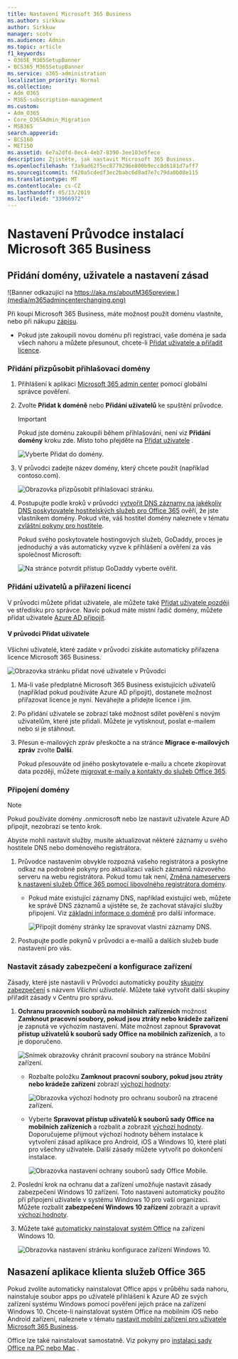 ```yaml
---
title: Nastavení Microsoft 365 Business
ms.author: sirkkuw
author: Sirkkuw
manager: scotv
ms.audience: Admin
ms.topic: article
f1_keywords:
- O365E_M365SetupBanner
- BCS365_M365SetupBanner
ms.service: o365-administration
localization_priority: Normal
ms.collection:
- Adm_O365
- M365-subscription-management
ms.custom:
- Adm_O365
- Core_O365Admin_Migration
- MSB365
search.appverid:
- BCS160
- MET150
ms.assetid: 6e7a2dfd-8ec4-4eb7-8390-3ee103e5fece
description: Zjistěte, jak nastavit Microsoft 365 Business.
ms.openlocfilehash: f3a9ad62f5ec8779296e800b9ecc8d6181d7aff7
ms.sourcegitcommit: f420a5cdedf3ec2babc6d8ad7e7c79da0b08e115
ms.translationtype: MT
ms.contentlocale: cs-CZ
ms.lasthandoff: 05/13/2019
ms.locfileid: "33966972"
---
```

# <a name="set-up-microsoft-365-business-in-the-setup-wizard"></a>Nastavení Průvodce instalací Microsoft 365 Business

## <a name="add-your-domain-users-and-set-up-policies"></a>Přidání domény, uživatele a nastavení zásad

![Banner odkazující na https://aka.ms/aboutM365preview.](media/m365admincenterchanging.png)

Při koupi Microsoft 365 Business, máte možnost použít doménu vlastníte, nebo při nákupu [zápisu](sign-up.md).

- Pokud jste zakoupili novou doménu při registraci, vaše doména je sada všech nahoru a můžete přesunout, chcete-li [Přidat uživatele a přiřadit licence](#add-users-and-assign-licenses).

### <a name="add-your-domain-to-personalize-sign-in"></a>Přidání přizpůsobit přihlašovací domény

1. Přihlášení k aplikaci [Microsoft 365 admin center](https://admin.microsoft.com) pomocí globální správce pověření. 

2. Zvolte **Přidat k doméně** nebo **Přidání uživatelů** ke spuštění průvodce.
    > [!IMPORTANT]
    > Pokud jste doménu zakoupili během přihlašování, není viz **Přidání domény** kroku zde. Místo toho přejděte na [Přidat uživatele](#add-users-and-assign-licenses) .

    ![Vyberte Přidat do domény.](media/addadomainadmincenter.png)
    
3. V průvodci zadejte název domény, který chcete použít (například contoso.com).


    ![Obrazovka přizpůsobit přihlašovací stránku.](media/personalizesignin.png)

    
4. Postupujte podle kroků v průvodci [vytvořit DNS záznamy na jakékoliv DNS poskytovatele hostitelských služeb pro Office 365](https://docs.microsoft.com/office365/admin/get-help-with-domains/create-dns-records-at-any-dns-hosting-provider) ověří, že jste vlastníkem domény. Pokud víte, váš hostitel domény naleznete v tématu [zvláštní pokyny pro hostitele](https://docs.microsoft.com/office365/admin/get-help-with-domains/set-up-your-domain-host-specific-instructions).

    Pokud svého poskytovatele hostingových služeb, GoDaddy, proces je jednoduchý a vás automaticky vyzve k přihlášení a ověření za vás společnost Microsoft:

    ![Na stránce potvrdit přístup GoDaddy vyberte ověřit.](media/godaddyauth.png)

### <a name="add-users-and-assign-licenses"></a>Přidání uživatelů a přiřazení licencí

V průvodci můžete přidat uživatele, ale můžete také [Přidat uživatele později](add-users-m365b.md) ve středisku pro správce. Navíc pokud máte místní řadič domény, můžete přidat uživatele [Azure AD připojit](https://docs.microsoft.com/azure/active-directory/hybrid/how-to-connect-install-express).

#### <a name="add-users-in-the-wizard"></a>V průvodci Přidat uživatele

Všichni uživatelé, které zadáte v průvodci získáte automaticky přiřazena licence Microsoft 365 Business.

![Obrazovka stránku přidat nové uživatele v Průvodci](media/addnewuserspage.png)

1. Má-li vaše předplatné Microsoft 365 Business existujících uživatelů (například pokud používáte Azure AD připojit), dostanete možnost přiřazovat licence je nyní. Neváhejte a přidejte licence i jim.

3. Po přidání uživatele se zobrazí také možnost sdílet pověření s novým uživatelům, které jste přidali. Můžete je vytisknout, poslat e-mailem nebo si je stáhnout.

4. Přesun e-mailových zpráv přeskočte a na stránce **Migrace e-mailových zpráv** zvolte **Další**. 

    Pokud přesouváte od jiného poskytovatele e-mailu a chcete zkopírovat data později, můžete [migrovat e-maily a kontakty do služeb Office 365](https://support.office.com/article/a3e3bddb-582e-4133-8670-e61b9f58627e).


### <a name="connect-your-domain"></a>Připojení domény

> [!NOTE]
> Pokud používáte domény .onmicrosoft nebo lze nastavit uživatele Azure AD připojit, nezobrazí se tento krok.
  
Abyste mohli nastavit služby, musíte aktualizovat některé záznamy u svého hostitele DNS nebo doménového registrátora.
  
1. Průvodce nastavením obvykle rozpozná vašeho registrátora a poskytne odkaz na podrobné pokyny pro aktualizaci vašich záznamů názvového serveru na webu registrátora. Pokud tomu tak není, [Změna nameservers k nastavení služeb Office 365 pomocí libovolného registrátora domény](https://support.office.com/article/a8b487a9-2a45-4581-9dc4-5d28a47010a2). 

    - Pokud máte existující záznamy DNS, například existující web, můžete ke správě DNS záznamů a ujistěte se, že zachovat stávající služby připojení. Viz [základní informace o doméně](https://docs.microsoft.com/office365/admin/get-help-with-domains/dns-basics) pro další informace.

        ![Připojit domény stránky lze spravovat vlastní záznamy DNS.](media/connectyourdomainpage.png)

2. Postupujte podle pokynů v průvodci a e-mailů a dalších služeb bude nastavení pro vás.

### <a name="set-up-security-policies-and-device-configurations"></a>Nastavit zásady zabezpečení a konfigurace zařízení 

Zásady, které jste nastavili v Průvodci automaticky použity [skupiny zabezpečení](https://docs.microsoft.com/office365/admin/create-groups/compare-groups#security-groups) s názvem *Všichni uživatelé*. Můžete také vytvořit další skupiny přiřadit zásady v Centru pro správu.

1. **Ochranu pracovních souborů na mobilních zařízeních** možnost **Zamknout pracovní soubory, pokud jsou ztráty nebo krádeže zařízení** je zapnutá ve výchozím nastavení. Máte možnost zapnout **Spravovat přístup uživatelů k souborů sady Office na mobilních zařízeních**, a to je doporučeno.

    ![Snímek obrazovky chránit pracovní soubory na stránce Mobilní zařízení.](media/protectworkfilesondevices.png)

     - Rozbalte položku **Zamknout pracovní soubory, pokud jsou ztráty nebo krádeže zařízení** zobrazí [výchozí hodnoty](protect-work-files-on-lost-or-stolen-device.md):

        ![Obrazovka výchozí hodnoty pro ochranu souborů na ztracené zařízení.](media/protectworkfilesondevicesdefault.png)

    - Vyberte **Spravovat přístup uživatelů k souborů sady Office na mobilních zařízeních** a rozbalit a zobrazit [výchozí hodnoty](manage-user-access-on-mobile-devices.md). Doporučujeme přijmout výchozí hodnoty během instalace k vytvoření zásad aplikace pro Android, iOS a Windows 10, které platí pro všechny uživatele. Další zásady můžete vytvořit po dokončení instalace.

        ![Obrazovka nastavení ochrany souborů sady Office Mobile.](media/useraccessonmobile.png)

2. Poslední krok na ochranu dat a zařízení umožňuje nastavit zásady zabezpečení Windows 10 zařízení. Toto nastavení automaticky použito při připojení uživatele v systému Windows 10 pro vaši organizaci. Můžete rozbalit **zabezpečení Windows 10 zařízení** zobrazit a upravit [výchozí hodnoty](secure-windows-10-devices.md).
3. Můžete také [automaticky nainstalovat systém Office](install-office-on-windows-10-during-setup.md) na zařízení Windows 10.

    ![Obrazovka nastavení stránku konfigurace zařízení Windows 10.](media/setwin10config.png)



## <a name="deploy-office-365-client-apps"></a>Nasazení aplikace klienta služeb Office 365

Pokud zvolíte automaticky nainstalovat Office apps v průběhu sada nahoru, nainstaluje soubor apps po uživatelé přihlášeni k Azure AD ze svých zařízení systému Windows pomocí pověření jejich práce na zařízení Windows 10.
Chcete-li nainstalovat systém Office na mobilním iOS nebo Android zařízení, naleznete v tématu [nastavit mobilní zařízení pro uživatele Microsoft 365 Business](set-up-mobile-devices.md).

Office lze také nainstalovat samostatně. Viz pokyny pro [instalaci sady Office na PC nebo Mac](https://support.office.com/article/4414eaaf-0478-48be-9c42-23adc471665) .
